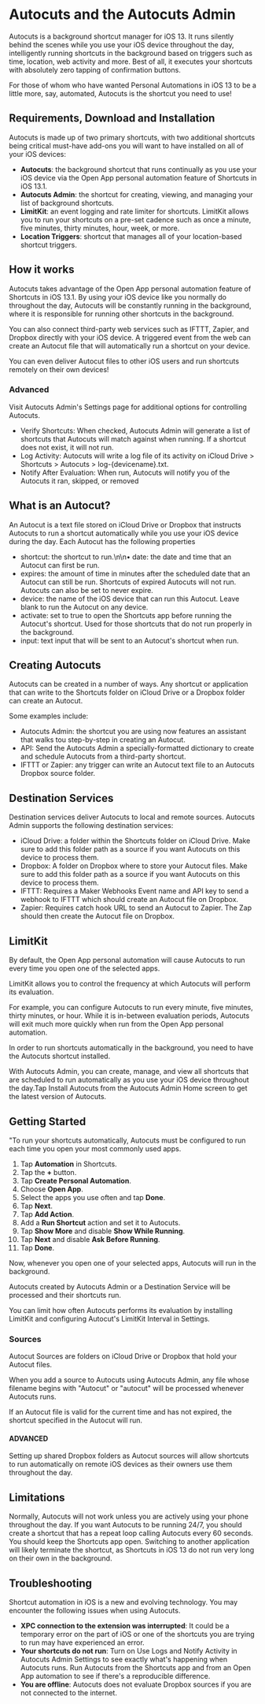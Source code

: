 
# Autocuts and the Autocuts Admin
Autocuts is a background shortcut manager for iOS 13. It runs silently behind the scenes while you use your iOS device throughout the day, intelligently running shortcuts in the background based on triggers such as time, location, web activity and more. Best of all, it executes your shortcuts with absolutely zero tapping of confirmation buttons. 

For those of whom who have wanted Personal Automations in iOS 13 to be a little more, say, automated, Autocuts is the shortcut you need to use!

## Requirements, Download and Installation

Autocuts is made up of two primary shortcuts, with two additional shortcuts being critical must-have add-ons you will want to have installed on all of your iOS devices: 

- **Autocuts**: the background shortcut that runs continually as you use your iOS device via the Open App personal automation feature of Shortcuts in iOS 13.1. 
- **Autocuts Admin**: the shortcut for creating, viewing, and managing your list of background shortcuts. 
- **LimitKit**: an event logging and rate limiter for shortcuts. LimitKit allows you to run your shortcuts on a pre-set cadence such as once a minute, five minutes, thirty minutes, hour, week, or more. 
- **Location Triggers**: shortcut that manages all of your location-based shortcut triggers. 

## How it works
Autocuts takes advantage of the Open App personal automation feature of Shortcuts in iOS 13.1. By using your iOS device like you normally do throughout the day, Autocuts will be constantly running in the background, where it is responsible for running other shortcuts in the background. 

You can also connect third-party web services such as IFTTT, Zapier, and Dropbox directly with your iOS device. A triggered event from the web can create an Autocut file that will automatically run a shortcut on your device. 

You can even deliver Autocut files to other iOS users and run shortcuts remotely on their own devices!


### Advanced
Visit Autocuts Admin's Settings page for additional options for controlling Autocuts.

- Verify Shortcuts: When checked, Autocuts Admin will generate a list of shortcuts that Autocuts will match against when running. If a shortcut does not exist, it will not run.
- Log Activity: Autocuts will write a log file of its activity on iCloud Drive > Shortcuts > Autocuts > log-{devicename}.txt.
- Notify After Evaluation: When run, Autocuts will notify you of the Autocuts it ran, skipped, or removed

## What is an Autocut?
An Autocut is a text file stored on iCloud Drive or Dropbox that instructs Autocuts to run a shortcut automatically while you use your iOS device during the day. Each Autocut has the following properties
- shortcut: the shortcut to run.\n\n• date: the date and time that an Autocut can first be run.
- expires: the amount of time in minutes after the scheduled date that an Autocut can still be run. Shortcuts of expired Autocuts will not run. Autocuts can also be set to never expire.
- device: the name of the iOS device that can run this Autocut. Leave blank to run the Autocut on any device.
- activate: set to true to open the Shortcuts app before running the Autocut's shortcut. Used for those shortcuts that do not run properly in the background.
- input: text input that will be sent to an Autocut's shortcut when run.

## Creating Autocuts
Autocuts can be created in a number of ways. Any shortcut or application that can write to the Shortcuts folder on iCloud Drive or a Dropbox folder can create an Autocut.

Some examples include:

- Autocuts Admin: the shortcut you are using now features an assistant that walks tou step-by-step in creating an Autocut.
- API: Send the Autocuts Admin a specially-formatted dictionary to create and schedule Autocuts from a third-party shortcut.
- IFTTT or Zapier: any trigger can write an Autocut text file to an Autocuts Dropbox source folder.


## Destination Services        
Destination services deliver Autocuts to local and remote sources. Autocuts Admin supports the following destination services:

- iCloud Drive: a folder within the Shortcuts folder on iCloud Drive. Make sure to add this folder path as a source if you want Autocuts on this device to process them.
- Dropbox: A folder on Dropbox where to store your Autocut files. Make sure to add this folder path as a source if you want Autocuts on this device to process them.
- IFTTT: Requires a Maker Webhooks Event name and API key to send a webhook to IFTTT which should create an Autocut file on Dropbox.
- Zapier: Requires catch hook URL to send an Autocut to Zapier. The Zap should then create the Autocut file on Dropbox.

## LimitKit
By default, the Open App personal automation will cause Autocuts to run every time you open one of the selected apps.

LimitKit allows you to control the frequency at which Autocuts will perform its evaluation.

For example, you can configure Autocuts to run every minute, five minutes, thirty minutes, or hour. While it is in-between evaluation periods, Autocuts will exit much more quickly when run from the Open App personal automation.


In order to run shortcuts automatically in the background, you need to have the Autocuts shortcut installed.

With Autocuts Admin, you can create, manage, and view all shortcuts that are scheduled to run automatically as you use your iOS device throughout the day.Tap Install Autocuts from the Autocuts Admin Home screen to get the latest version of Autocuts.

## Getting Started
"To run your shortcuts automatically, Autocuts must be configured to run each time you open your most commonly used apps.

1. Tap **Automation** in Shortcuts.
2. Tap the **+** button.
3. Tap **Create Personal Automation**.
4. Choose **Open App**.
5. Select the apps you use often and tap **Done**. 
6. Tap **Next**.
7. Tap **Add Action**.
8. Add a **Run Shortcut** action and set it to Autocuts.
9. Tap **Show More** and disable **Show While Running**.
10. Tap **Next** and disable **Ask Before Running**.
11. Tap **Done**.

Now, whenever you open one of your selected apps, Autocuts will run in the background.

Autocuts created by Autocuts Admin or a Destination Service will be processed and their shortcuts run.

You can limit how often Autocuts performs its evaluation by installing LimitKit and configuring Autocut's LimitKit Interval in Settings.

### Sources
Autocut Sources are folders on iCloud Drive or Dropbox that hold your Autocut files.

When you add a source to Autocuts using Autocuts Admin, any file whose filename begins with "Autocut" or "autocut" will be processed whenever Autocuts runs.

If an Autocut file is valid for the current time and has not expired, the shortcut specified in the Autocut will run.

#### ADVANCED
Setting up shared Dropbox folders as Autocut sources will allow shortcuts to run automatically on remote iOS devices as their owners use them throughout the day.

## Limitations
Normally, Autocuts will not work unless you are actively using your phone throughout the day. If you want Autocuts to be running 24/7, you should create a shortcut that has a repeat loop calling Autocuts every 60 seconds. You should keep the Shortcuts app open. Switching to another application will likely terminate the shortcut, as Shortcuts in iOS 13 do not run very long on their own in the background.

## Troubleshooting
Shortcut automation in iOS is a new and evolving technology. You may encounter the following issues when using Autocuts.

- **XPC connection to the extension was interrupted**: It could be a temporary error on the part of iOS or one of the shortcuts you are trying to run may have experienced an error.
- **Your shortcuts do not run**: Turn on Use Logs and Notify Activity in Autocuts Admin Settings to see exactly what's happening when Autocuts runs. Run Autocuts from the Shortcuts app and from an Open App automation to see if there's a reproducible difference.
- **You are offline**: Autocuts does not evaluate Dropbox sources if you are not connected to the internet.
